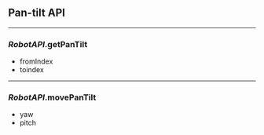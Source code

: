 ## **Pan-tilt API**

---

### *RobotAPI*.**getPanTilt**

- fromIndex
- toindex

---

### *RobotAPI*.**movePanTilt**

- yaw
- pitch
